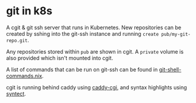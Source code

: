 # git in k8s

A cgit & git ssh server that runs in Kubernetes. New repositories can be created
by sshing into the git-ssh instance and running `create pub/my-git-repo.git`.

Any repositories stored within `pub` are shown in cgit. A `private` volume is
also provided which isn't mounted into cgit.

A list of commands that can be run on git-ssh can be found in [git-shell-commands.nix](git-shell-commands.nix).

cgit is running behind caddy using [caddy-cgi](https://github.com/aksdb/caddy-cgi), and
syntax highlights using [syntect](https://github.com/w4/syntect-cgit).
